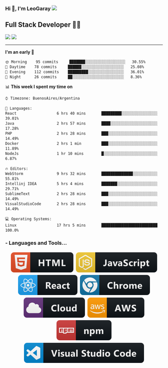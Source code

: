 ### Hi  👋, I'm LeoGaray <img src="https://media.giphy.com/media/12oufCB0MyZ1Go/giphy.gif" width="50">
 ## Full Stack Developer 👨‍💻

[![](https://img.shields.io/badge/LinkedIn-leogaray-blue)](https://www.linkedin.com/in/leogaray/)
[![](https://img.shields.io/badge/Gmail-leo.garay9%40gmail.com-red)](mailto:leo.garay9@gmail.com)


---
<!--START_SECTION:waka-->
**I'm an early 🐤** 

```text
🌞 Morning    95 commits     ███████░░░░░░░░░░░░░░░░░░   30.55% 
🌆 Daytime    78 commits     ██████░░░░░░░░░░░░░░░░░░░   25.08% 
🌃 Evening    112 commits    █████████░░░░░░░░░░░░░░░░   36.01% 
🌙 Night      26 commits     ██░░░░░░░░░░░░░░░░░░░░░░░   8.36%

```
 
 
📊 **This week I spent my time on** 

```text
⌚︎ Timezone: BuenosAires/Argentina

💬 Languages: 
React                  6 hrs 40 mins       █████████░░░░░░░░░░░░░░░░   39.01% 
Java                   2 hrs 57 mins       ████░░░░░░░░░░░░░░░░░░░░░   17.28% 
PHP                    2 hrs 28 mins       ███░░░░░░░░░░░░░░░░░░░░░░   14.49% 
Docker                 2 hrs 1 min         ███░░░░░░░░░░░░░░░░░░░░░░   11.89% 
NodeJs                 1 hr 10 mins        █░░░░░░░░░░░░░░░░░░░░░░░░   6.87%

🔥 Editors: 
WebStorm               9 hrs 32 mins       ██████████████░░░░░░░░░░░   55.81% 
Intellinj IDEA         5 hrs 4 mins        ███████░░░░░░░░░░░░░░░░░░   29.71% 
SublimeText            2 hrs 28 mins       ███░░░░░░░░░░░░░░░░░░░░░░   14.49%
VisualStudioCode       2 hrs 28 mins       ███░░░░░░░░░░░░░░░░░░░░░░   14.49%

💻 Operating Systems: 
Linux                  17 hrs 5 mins       █████████████████████████   100.0%

```
<!--END_SECTION:waka-->
 
### - Languages and Tools...

<p align="center">
 <img src="https://raw.githubusercontent.com/8bithemant/8bithemant/master/svg/dev/languages/html.svg" alt="Twitter" style="vertical-align:top; margin:4px"><img src="https://raw.githubusercontent.com/8bithemant/8bithemant/master/svg/dev/languages/js.svg" alt="Twitter" style="vertical-align:top; margin:4px"><img src="https://raw.githubusercontent.com/8bithemant/8bithemant/master/svg/dev/frameworks/react.svg" alt="Twitter" style="vertical-align:top; margin:4px"><img src="https://raw.githubusercontent.com/8bithemant/8bithemant/master/svg/dev/misc/chrome.svg" alt="Twitter" style="vertical-align:top; margin:4px"><img src="https://raw.githubusercontent.com/8bithemant/8bithemant/master/svg/dev/misc/cloud.svg" alt="Twitter" style="vertical-align:top; margin:4px"><img src="https://raw.githubusercontent.com/8bithemant/8bithemant/master/svg/dev/services/aws.svg" alt="Twitter" style="vertical-align:top; margin:4px"><img src="https://raw.githubusercontent.com/8bithemant/8bithemant/master/svg/dev/services/npm.svg" alt="Twitter" style="vertical-align:top; margin:4px"><img src="https://raw.githubusercontent.com/8bithemant/8bithemant/master/svg/dev/tools/visualstudio_code.svg" alt="Twitter" style="vertical-align:top; margin:4px">

</p>
